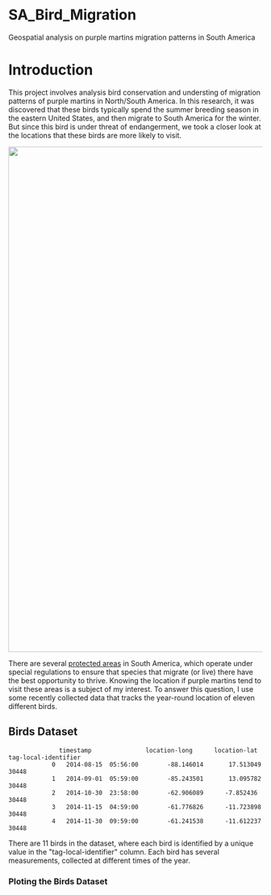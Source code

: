 # SA_Bird_Migration
Geospatial analysis on purple martins migration patterns in South America

#  Introduction

This project involves analysis bird conservation and understing of migration patterns of purple martins in North/South America. In this research,  it was discovered that these birds typically spend the summer breeding season in the eastern United States, and then migrate to South America for the winter.  But since this bird is under threat of endangerment, we took a closer look at the locations that these birds are more likely to visit.

<center>
<img src="https://i.imgur.com/qQcS0KM.png" width="1000"><br/>
</center>

There are several [protected areas](https://www.iucn.org/theme/protected-areas/about) in South America, which operate under special regulations to ensure that species that migrate (or live) there have the best opportunity to thrive. Knowing the location if purple martins tend to visit these areas is a subject of my interest.  To answer this question, I use some recently collected data that tracks the year-round location of eleven different birds.

## Birds Dataset 
                  timestamp	              location-long	     location-lat	    tag-local-identifier
                0	2014-08-15  05:56:00	    -88.146014	     17.513049	            30448
                1	2014-09-01  05:59:00	    -85.243501	     13.095782	            30448
                2	2014-10-30  23:58:00	    -62.906089	    -7.852436	              30448
                3	2014-11-15  04:59:00	    -61.776826	    -11.723898	            30448
                4	2014-11-30  09:59:00	    -61.241538	    -11.612237	            30448


There are 11 birds in the dataset, where each bird is identified by a unique value in the "tag-local-identifier" column. Each bird has several measurements, collected at different times of the year.

### Ploting the Birds Dataset

<center>
  

</center>

